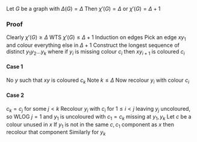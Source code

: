 Let $G$ be a graph with $\Delta(G)=\Delta$
Then $\chi'(G)=\Delta$ or $\chi'(G)=\Delta+1$
### Proof
Clearly $\chi'(G)\geq \Delta$
WTS $\chi'(G)\leq \Delta+1$
Induction on edges
Pick an edge $xy_{1}$ and colour everything else in $\Delta+1$
Construct the longest sequence of distinct $y_{1}y_{2}\dots y_{k}$
where if $y_{i}$ is missing colour $c_i$ then $xy_{i+1}$ is coloured $c_{i}$
#### Case 1
No $y$ such that $xy$ is coloured $c_{k}$
Note $k\leq \Delta$
Now recolour $y_{i}$ with colour $c_{i}$
#### Case 2
$c_{k}=c_{j}$ for some $j<k$
Recolour $y_{i}$ with $c_{i}$ for $1\leq i<j$
leaving $y_{j}$ uncoloured, so WLOG $j=1$
and $y_{1}$ is uncoloured with $c_{1}=c_{k}$ missing at $y_{1},y_{k}$
Let $c$ be a colour unused in $x$
If $y_{1}$ is not in the same $c,c_{1}$ component as $x$ 
then recolour that component 
Similarly for $y_{k}$
